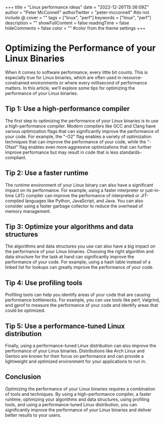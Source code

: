 +++
title = "Linux performance ideas"
date = "2022-12-26T15:36:09Z"
author = "Peter McConnell"
authorTwitter = "peter-mcconnell" #do not include @
cover = ""
tags = ["linux", "perf"]
keywords = ["linux", "perf"]
description = ""
showFullContent = false
readingTime = false
hideComments = false
color = "" #color from the theme settings
+++

Optimizing the Performance of your Linux Binaries
=================================================

When it comes to software performance, every little bit counts. This is especially true for Linux binaries, which are often used in resource-constrained environments or where every millisecond of performance matters. In this article, we'll explore some tips for optimizing the performance of your Linux binaries.

Tip 1: Use a high-performance compiler
--------------------------------------

The first step to optimizing the performance of your Linux binaries is to use a high-performance compiler. Modern compilers like GCC and Clang have various optimization flags that can significantly improve the performance of your code. For example, the "-O2" flag enables a variety of optimization techniques that can improve the performance of your code, while the "-Ofast" flag enables even more aggressive optimizations that can further improve performance but may result in code that is less standards-compliant.

Tip 2: Use a faster runtime
---------------------------

The runtime environment of your Linux binary can also have a significant impact on its performance. For example, using a faster interpreter or just-in-time (JIT) compiler can improve the performance of interpreted or JIT-compiled languages like Python, JavaScript, and Java. You can also consider using a faster garbage collector to reduce the overhead of memory management.

Tip 3: Optimize your algorithms and data structures
---------------------------------------------------

The algorithms and data structures you use can also have a big impact on the performance of your Linux binaries. Choosing the right algorithm and data structure for the task at hand can significantly improve the performance of your code. For example, using a hash table instead of a linked list for lookups can greatly improve the performance of your code.

Tip 4: Use profiling tools
--------------------------

Profiling tools can help you identify areas of your code that are causing performance bottlenecks. For example, you can use tools like perf, Valgrind, and gprof to measure the performance of your code and identify areas that could be optimized.

Tip 5: Use a performance-tuned Linux distribution
-------------------------------------------------

Finally, using a performance-tuned Linux distribution can also improve the performance of your Linux binaries. Distributions like Arch Linux and Gentoo are known for their focus on performance and can provide a lightweight and optimized environment for your applications to run in.

Conclusion
----------

Optimizing the performance of your Linux binaries requires a combination of tools and techniques. By using a high-performance compiler, a faster runtime, optimizing your algorithms and data structures, using profiling tools, and using a performance-tuned Linux distribution, you can significantly improve the performance of your Linux binaries and deliver better results to your users.
